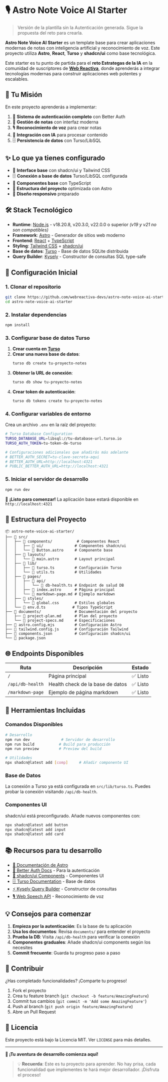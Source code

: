 # 🎙️ Astro Note Voice AI Starter

> Versión de la plantilla sin la Autenticación generada. Sigue la propuesta del reto para crearla.

**Astro Note Voice AI Starter** es un template base para crear aplicaciones modernas de notas con inteligencia artificial y reconocimiento de voz. Este proyecto utiliza **Astro**, **React**, **Turso** y **shadcn/ui** como base tecnológica.

Este starter es tu punto de partida para el **reto Estrategas de la IA** en la comunidad de suscriptores de **[Web Reactiva](https://webreactiva.com)**, donde aprenderás a integrar tecnologías modernas para construir aplicaciones web potentes y escalables.

## 🎯 Tu Misión

En este proyecto aprenderás a implementar:

1. 🔐 **Sistema de autenticación completo** con Better Auth
2. 📝 **Gestión de notas** con interfaz moderna
3. 🎙️ **Reconocimiento de voz** para crear notas
4. 🤖 **Integración con IA** para procesar contenido
5. 🗄️ **Persistencia de datos** con Turso/LibSQL

## ✨ Lo que ya tienes configurado

- 🎨 **Interface base** con shadcn/ui y Tailwind CSS
- 🗄️ **Conexión a base de datos** Turso/LibSQL configurada
- 🧩 **Componentes base** con TypeScript
- 🚀 **Estructura del proyecto** optimizada con Astro
- 📱 **Diseño responsivo** preparado

## 🛠️ Stack Tecnológico

- **Runtime**: [Node.js](https://nodejs.org/) - v18.20.8, v20.3.0, v22.0.0 o superior *(v19 y v21 no son compatibles)*
- **Framework**: [Astro](https://astro.build/) - Generador de sitios web moderno
- **Frontend**: [React](https://react.dev/) + [TypeScript](https://www.typescriptlang.org/)
- **Styling**: [Tailwind CSS](https://tailwindcss.com/) + [shadcn/ui](https://ui.shadcn.com/)
- **Base de datos**: [Turso](https://turso.tech/) - Base de datos SQLite distribuida
- **Query Builder**: [Kysely](https://kysely.dev/) - Constructor de consultas SQL type-safe

## 🚀 Configuración Inicial

### 1. Clonar el repositorio

```bash
git clone https://github.com/webreactiva-devs/astro-note-voice-ai-starter.git
cd astro-note-voice-ai-starter
```

### 2. Instalar dependencias

```bash
npm install
```

### 3. Configurar base de datos Turso

1. **Crear cuenta en [Turso](https://turso.tech)**
2. **Crear una nueva base de datos**:
   ```bash
   turso db create tu-proyecto-notes
   ```
3. **Obtener la URL de conexión**:
   ```bash
   turso db show tu-proyecto-notes
   ```
4. **Crear token de autenticación**:
   ```bash
   turso db tokens create tu-proyecto-notes
   ```

### 4. Configurar variables de entorno

Crea un archivo `.env` en la raíz del proyecto:

```bash
# Turso Database Configuration
TURSO_DATABASE_URL=libsql://tu-database-url.turso.io
TURSO_AUTH_TOKEN=tu-token-de-turso

# Configuraciones adicionales que añadirás más adelante
# BETTER_AUTH_SECRET=tu-clave-secreta-aqui
# BETTER_AUTH_URL=http://localhost:4321
# PUBLIC_BETTER_AUTH_URL=http://localhost:4321
```

### 5. Iniciar el servidor de desarrollo

```bash
npm run dev
```

🎉 **¡Listo para comenzar!** La aplicación base estará disponible en `http://localhost:4321`

## 📁 Estructura del Proyecto

```
📦 astro-note-voice-ai-starter/
├── 📂 src/
│   ├── 📂 components/           # Componentes React
│   │   ├── 📂 ui/              # Componentes shadcn/ui
│   │   └── 📄 Button.astro     # Componente base
│   ├── 📂 layouts/
│   │   └── 📄 main.astro       # Layout principal
│   ├── 📂 lib/
│   │   ├── 📄 turso.ts         # Configuración Turso
│   │   └── 📄 utils.ts         # Utilidades
│   ├── 📂 pages/
│   │   ├── 📂 api/
│   │   │   └── 📄 db-health.ts # Endpoint de salud DB
│   │   ├── 📄 index.astro      # Página principal
│   │   └── 📄 markdown-page.md # Ejemplo markdown
│   ├── 📂 styles/
│   │   └── 📄 global.css       # Estilos globales
│   └── 📄 env.d.ts            # Tipos TypeScript
├── 📂 documents/               # Documentación del proyecto
│   ├── 📄 project-plan.md      # Plan del proyecto
│   └── 📄 project-specs.md     # Especificaciones
├── 📄 astro.config.mjs         # Configuración Astro
├── 📄 tailwind.config.js       # Configuración Tailwind
├── 📄 components.json          # Configuración shadcn/ui
└── 📄 package.json
```


## 🌐 Endpoints Disponibles

| Ruta             | Descripción                      | Estado  |
| ---------------- | -------------------------------- | ------- |
| `/`              | Página principal                 | ✅ Listo |
| `/api/db-health` | Health check de la base de datos | ✅ Listo |
| `/markdown-page` | Ejemplo de página markdown       | ✅ Listo |

## 🔧 Herramientas Incluidas

### Comandos Disponibles

```bash
# Desarrollo
npm run dev              # Servidor de desarrollo
npm run build           # Build para producción
npm run preview         # Preview del build

# Utilidades
npx shadcn@latest add [comp]     # Añadir componente UI
```

### Base de Datos

La conexión a Turso ya está configurada en `src/lib/turso.ts`. Puedes probar la conexión visitando `/api/db-health`.

### Componentes UI

shadcn/ui está preconfigurado. Añade nuevos componentes con:

```bash
npx shadcn@latest add button
npx shadcn@latest add input
npx shadcn@latest add card
```

## 📚 Recursos para tu desarrollo

- [📖 Documentación de Astro](https://docs.astro.build)
- [🔐 Better Auth Docs](https://better-auth.com) - Para la autenticación
- [🎨 shadcn/ui Components](https://ui.shadcn.com) - Componentes UI
- [🗄️ Turso Documentation](https://docs.turso.tech) - Base de datos
- [⚡ Kysely Query Builder](https://kysely.dev) - Constructor de consultas
- [🎙️ Web Speech API](https://developer.mozilla.org/en-US/docs/Web/API/Web_Speech_API) - Reconocimiento de voz

## 💡 Consejos para comenzar

1. **Empieza por la autenticación**: Es la base de tu aplicación
2. **Usa los documentos**: Revisa `documents/` para entender el proyecto
3. **Prueba la DB**: Visita `/api/db-health` para verificar la conexión
4. **Componentes graduales**: Añade shadcn/ui components según los necesites
5. **Commit frecuente**: Guarda tu progreso paso a paso

## 🤝 Contribuir

¿Has completado funcionalidades? ¡Comparte tu progreso!

1. Fork el proyecto
2. Crea tu feature branch (`git checkout -b feature/AmazingFeature`)
3. Commit tus cambios (`git commit -m 'Add some AmazingFeature'`)
4. Push al branch (`git push origin feature/AmazingFeature`)
5. Abre un Pull Request

## 📄 Licencia

Este proyecto está bajo la Licencia MIT. Ver `LICENSE` para más detalles.

---

**🎯 ¡Tu aventura de desarrollo comienza aquí!** 

> 💡 **Recuerda**: Este es tu proyecto para aprender. No hay prisa, cada funcionalidad que implementes te hará mejor desarrollador. ¡Disfruta el proceso!
